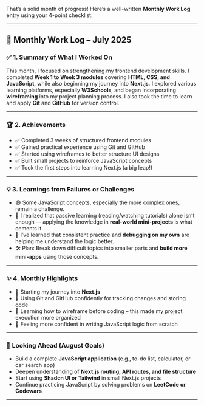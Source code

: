 That’s a solid month of progress! Here’s a well-written **Monthly Work Log** entry using your 4-point checklist:

---

## 📆 **Monthly Work Log – July 2025**

### ✅ **1. Summary of What I Worked On**

This month, I focused on strengthening my frontend development skills. I completed **Week 1 to Week 3 modules** covering **HTML, CSS, and JavaScript**, while also beginning my journey into **Next.js**. I explored various learning platforms, especially **W3Schools**, and began incorporating **wireframing** into my project planning process. I also took the time to learn and apply **Git** and **GitHub** for version control.

---

### 🏆 **2. Achievements**

* ✅ Completed 3 weeks of structured frontend modules
* ✅ Gained practical experience using Git and GitHub
* ✅ Started using wireframes to better structure UI designs
* ✅ Built small projects to reinforce JavaScript concepts
* ✅ Took the first steps into learning Next.js (a big leap!)

---

### 💡 **3. Learnings from Failures or Challenges**

* 😅 Some JavaScript concepts, especially the more complex ones, remain a challenge.
* 🧠 I realized that passive learning (reading/watching tutorials) alone isn’t enough — applying the knowledge in **real-world mini-projects** is what cements it.
* 🔁 I’ve learned that consistent practice and **debugging on my own** are helping me understand the logic better.
* 🛠️ Plan: Break down difficult topics into smaller parts and **build more mini-apps** using those concepts.

---

### ✨ **4. Monthly Highlights**

* 🚀 Starting my journey into **Next.js**
* 🧰 Using Git and GitHub confidently for tracking changes and storing code
* 🧱 Learning how to wireframe before coding – this made my project execution more organized
* 🧠 Feeling more confident in writing JavaScript logic from scratch

---

### 🎯 **Looking Ahead (August Goals)**

* Build a complete **JavaScript application** (e.g., to-do list, calculator, or car search app)
* Deepen understanding of **Next.js routing, API routes, and file structure**
* Start using **Shadcn UI or Tailwind** in small Next.js projects
* Continue practicing JavaScript by solving problems on **LeetCode or Codewars**

---


